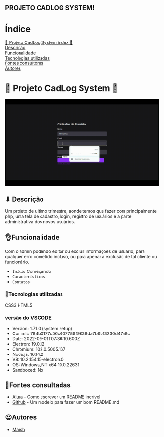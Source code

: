## PROJETO CADLOG SYSTEM!

# Índice

[🛒 Projeto CadLog System index 🛒](#Projeto-CadLog-System-index)  
[Descrição](#descri%C3%A7%C3%A3o)  
[Funcionalidade](#funcionalidade)  
[Tecnologias utilizadas](#tecnologias-utilizadas)  
[Fontes consultoras](#fontes-consultadas)  
[Autores](#autores)  

# 🛒 Projeto CadLog System 🛒
![Cadlog system index](cadloggif.gif)
## ⬇ Descrição
Um projeto de ultimo trimestre, aonde temos que fazer com principalmente php, uma tela de cadastro, login, registro de usuários e a parte administrativa dos novos usuários. 
## 👌Funcionalidade
Com o admin podendo editar ou excluir informações de usuário, para qualquer erro cometido incluso, ou para apenar a exclusão de tal cliente ou funcionário.
- `Início`
Começando
- `Características`
- `Contatos`
### 💖Tecnologias utilizadas
CSS3 
HTML5
### versão do VSCODE
- Version: 1.71.0 (system setup)
- Commit: 784b0177c56c607789f9638da7b6bf3230d47a8c
- Date: 2022-09-01T07:36:10.600Z
- Electron: 19.0.12
- Chromium: 102.0.5005.167
- Node.js: 16.14.2
- V8: 10.2.154.15-electron.0
- OS: Windows_NT x64 10.0.22631
- Sandboxed: No
## 🥰Fontes consultadas

* [Alura](https://www.alura.com.br/artigos/escrever-bom-readme) - Como escrever um README incrível
* [Github](https://gist.github.com/lohhans/f8da0b147550df3f96914d3797e9fb89) - Um modelo para fazer um bom README.md

## 😍Autores
* [Marsh](https://github.com/MarshyyUWU)
